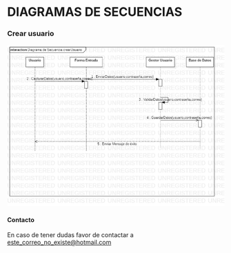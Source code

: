 # DIAGRAMAS DE SECUENCIAS

### Crear usuario
![alt text](Things_for_nutay/CrearUsuario.jpeg)

#### Contacto
En caso de tener dudas favor de contactar a [este_correo_no_existe@hotmail.com](https://outlook.live.com/owa/)
